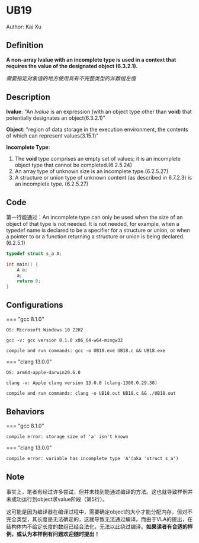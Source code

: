 # UB19

Author: Kai Xu

##  Definition

**A non-array lvalue with an incomplete type is used in a context that requires the value of the designated object (6.3.2.1).**

*需要指定对象值的地方使用具有不完整类型的非数组左值*

## Description

**lvalue**: "An *lvalue* is an expression (with an object type other than **void**) that potentially designates an object(6.3.2.1)"

**Object**: "region of data storage in the execution environment, the contents of which can represent values(3.15.1)"

**Incomplete Type**: 

1. The **void** type comprises an empty set of values; it is an incomplete object type that cannot be completed.(6.2.5.24)
2. An array type of unknown size is an incomplete type.(6.2.5.27)
3. A structure or union type of unknown content (as described in 6.7.2.3) is an incomplete type. (6.2.5.27)

## Code

第一行能通过：An incomplete type can only be used when the size of an object of that type is not needed. It is not needed, for example, when a typedef name is declared to be a specifier for a structure or union, or when a pointer to or a function returning a structure or union is being declared. (6.2.5.1)

```c title="UB19.c"
typedef struct s_a A;

int main() {
    A a;
    a;
    return 0;
}
```

## Configurations

=== "gcc 8.1.0"

    OS: Microsoft Windows 10 22H2
    
    gcc -v: gcc version 8.1.0 x86_64-w64-mingw32
    
    compile and run commands: gcc -o UB18.exe UB18.c && UB18.exe

=== "clang 13.0.0"

    OS: arm64-apple-darwin20.6.0
    
    clang -v: Apple clang version 13.0.0 (clang-1300.0.29.30)
    
    compile and run commands: clang -o UB18.out UB18.c && ./UB18.out

## Behaviors

=== "gcc 8.1.0"

    compile error: storage size of 'a' isn't known

=== "clang 13.0.0"

    compile error: variable has incomplete type 'A'(aka 'struct s_a')

## Note

事实上，笔者有经过许多尝试，但并未找到能通过编译的方法。这也就导致样例并未成功运行到object求value阶段（第5行）。

这可能是因为编译器在编译过程中，需要确定object的大小才能分配内存，但对不完全类型，其长度是无法确定的，这就导致无法通过编译。而由于VLA的提出，在结构体内不给定长度的数组已经合法化，无法以此绕过编译。**如果读者有合适的样例，或认为本样例有问题欢迎随时提出！**